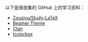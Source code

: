 



以下是我收集的 GitHub 上的学习资料：

- [Zousiyu/Study-LaTeX](https://github.com/Zousiyu/Study-LaTeX)
- [Beamer Theme ](https://hartwork.org/beamer-theme-matrix/)
- [Ctan](https://ctan.org/lugs)
- [tcolorbox](http://ju.outofmemory.cn/entry/272221)